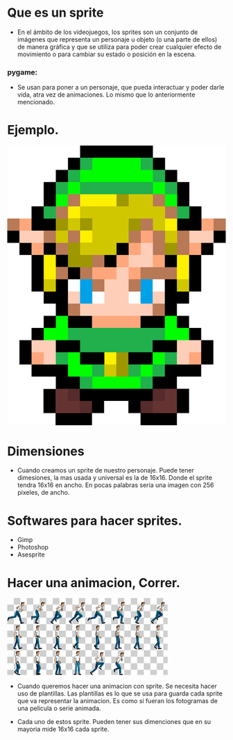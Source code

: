 # Que es un sprite 

- En el ámbito de los videojuegos, los sprites son un conjunto de imágenes que representa un personaje u objeto (o una parte de ellos) de manera gráfica y que se utiliza para poder crear cualquier efecto de movimiento o para cambiar su estado o posición en la escena. 

###  pygame: 
- Se usan para poner a un personaje, que pueda interactuar y poder darle vida, atra vez de animaciones. Lo mismo que lo anteriormente mencionado. 

# Ejemplo. 

![""](./Link.png)


# Dimensiones

- Cuando creamos un sprite de nuestro personaje. Puede tener dimesiones, la mas usada y universal es la de 16x16. Donde el sprite tendra 16x16 en ancho. En pocas palabras seria una imagen con 256 pixeles, de ancho.

# Softwares para hacer sprites.

- Gimp
- Photoshop
- Asesprite

# Hacer una animacion, Correr. 

![](./gratis-png-sprite-2d-graficos-de-computadora-videojuegos-personaje-animado-pelicula-sprite-thumbnail.png)

- Cuando queremos hacer una animacion con sprite. Se necesita hacer uso de plantillas. Las plantillas es lo que se usa para guarda cada sprite que va representar la animacion. Es como si fueran los fotogramas de una pelicula o serie animada.

- Cada uno de estos sprite. Pueden tener sus dimenciones que en su mayoria mide 16x16 cada sprite. 







